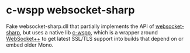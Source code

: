 # c-wspp websocket-sharp

Fake websocket-sharp.dll that partially implements the API of
[websocket-sharp](https://github.com/sta/websocket-sharp),
but uses a native lib
[c-wspp](https://github.com/black-sliver/c-wspp),
which is a wrapper around
[WebSocket++](https://github.com/zaphoyd/websocketpp.git)
to get latest SSL/TLS support into builds that depend on or embed older Mono.
